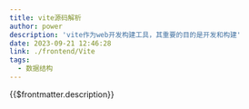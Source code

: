 ```yaml
---
title: vite源码解析
author: power
description: 'vite作为web开发构建工具，其重要的目的是开发和构建'
date: 2023-09-21 12:46:28
link: ./frontend/Vite
tags:
  - 数据结构
---
```


{{$frontmatter.description}}
